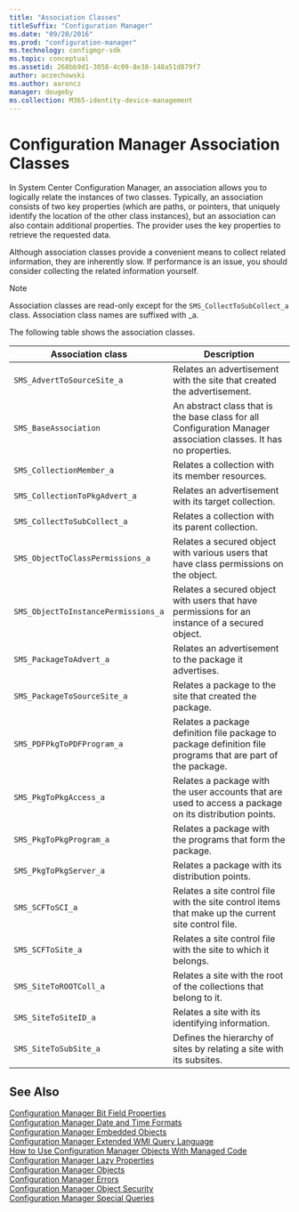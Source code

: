 ```yaml
---
title: "Association Classes"
titleSuffix: "Configuration Manager"
ms.date: "09/20/2016"
ms.prod: "configuration-manager"
ms.technology: configmgr-sdk
ms.topic: conceptual
ms.assetid: 268bb9d1-3058-4c09-8e38-148a51d879f7
author: aczechowski
ms.author: aaroncz
manager: dougeby
ms.collection: M365-identity-device-management
---
```

# Configuration Manager Association Classes
In System Center Configuration Manager, an association allows you to logically relate the instances of two classes. Typically, an association consists of two key properties (which are paths, or pointers, that uniquely identify the location of the other class instances), but an association can also contain additional properties. The provider uses the key properties to retrieve the requested data.  

 Although association classes provide a convenient means to collect related information, they are inherently slow. If performance is an issue, you should consider collecting the related information yourself.  

> [!NOTE]
>  Association classes are read-only except for the `SMS_CollectToSubCollect_a` class. Association class names are suffixed with _a.  

 The following table shows the association classes.  

|Association class|Description|  
|-----------------------|-----------------|  
|`SMS_AdvertToSourceSite_a`|Relates an advertisement with the site that created the advertisement.|  
|`SMS_BaseAssociation`|An abstract class that is the base class for all Configuration Manager association classes. It has no properties.|  
|`SMS_CollectionMember_a`|Relates a collection with its member resources.|  
|`SMS_CollectionToPkgAdvert_a`|Relates an advertisement with its target collection.|  
|`SMS_CollectToSubCollect_a`|Relates a collection with its parent collection.|  
|`SMS_ObjectToClassPermissions_a`|Relates a secured object with various users that have class permissions on the object.|  
|`SMS_ObjectToInstancePermissions_a`|Relates a secured object with users that have permissions for an instance of a secured object.|  
|`SMS_PackageToAdvert_a`|Relates an advertisement to the package it advertises.|  
|`SMS_PackageToSourceSite_a`|Relates a package to the site that created the package.|  
|`SMS_PDFPkgToPDFProgram_a`|Relates a package definition file package to package definition file programs that are part of the package.|  
|`SMS_PkgToPkgAccess_a`|Relates a package with the user accounts that are used to access a package on its distribution points.|  
|`SMS_PkgToPkgProgram_a`|Relates a package with the programs that form the package.|  
|`SMS_PkgToPkgServer_a`|Relates a package with its distribution points.|  
|`SMS_SCFToSCI_a`|Relates a site control file with the site control items that make up the current site control file.|  
|`SMS_SCFToSite_a`|Relates a site control file with the site to which it belongs.|  
|`SMS_SiteToROOTColl_a`|Relates a site with the root of the collections that belong to it.|  
|`SMS_SiteToSiteID_a`|Relates a site with its identifying information.|  
|`SMS_SiteToSubSite_a`|Defines the hierarchy of sites by relating a site with its subsites.|  

## See Also  
 [Configuration Manager Bit Field Properties](../../../develop/core/understand/configuration-manager-bit-field-properties.md)   
 [Configuration Manager Date and Time Formats](../../../develop/core/understand/date-and-time-formats.md)   
 [Configuration Manager Embedded Objects](../../../develop/core/understand/embedded-objects.md)   
 [Configuration Manager Extended WMI Query Language](../../../develop/core/understand/extended-wmi-query-language.md)   
 [How to Use Configuration Manager Objects With Managed Code](../../../develop/core/understand/how-to-use-configuration-manager-objects-with-managed-code.md)   
 [Configuration Manager Lazy Properties](../../../develop/core/understand/configuration-manager-lazy-properties.md)   
 [Configuration Manager Objects](../../../develop/core/understand/configuration-manager-objects-overview.md)   
 [Configuration Manager Errors](../../../develop/core/understand/configuration-manager-errors.md)   
 [Configuration Manager Object Security](../../../develop/core/understand/configuration-manager-object-security.md)   
 [Configuration Manager Special Queries](../../../develop/core/understand/special-queries.md)
